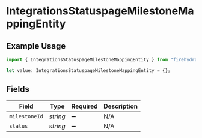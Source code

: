 # IntegrationsStatuspageMilestoneMappingEntity

## Example Usage

```typescript
import { IntegrationsStatuspageMilestoneMappingEntity } from "firehydrant/models/components";

let value: IntegrationsStatuspageMilestoneMappingEntity = {};
```

## Fields

| Field              | Type               | Required           | Description        |
| ------------------ | ------------------ | ------------------ | ------------------ |
| `milestoneId`      | *string*           | :heavy_minus_sign: | N/A                |
| `status`           | *string*           | :heavy_minus_sign: | N/A                |